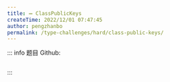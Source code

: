 ```yaml
---
title: ➖ ClassPublicKeys
createTime: 2022/12/01 07:47:45
author: pengzhanbo
permalink: /type-challenges/hard/class-public-keys/
---
```


::: info 题目
Github: []()

```ts

```

:::

